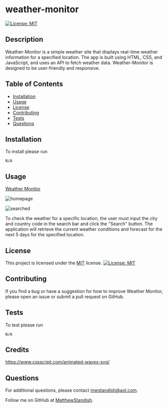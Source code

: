 # weather-monitor

[![License: MIT](https://img.shields.io/badge/License-MIT-yellow.svg)](https://opensource.org/licenses/MIT)

## Description

Weather-Monitor is a simple weather site that displays real-time weather information for a specified location. The app is built using HTML, CSS, and JavaScript, and uses an API to fetch weather data. Weather-Monitor is designed to be user-friendly and responsive.

## Table of Contents

- [Installation](#installation)
- [Usage](#usage)
- [License](#license)
- [Contributing](#contributing)
- [Tests](#tests)
- [Questions](#questions)

## Installation

To install please run

```
N/A
```

## Usage

[Weather Monitor](https://matthewstandish.github.io/weather-monitor/ "Weather Monitor")

![homepage](assets/images/home.png)

![searched](assets/images/searched.png)

To check the weather for a specific location, the user must input the city and country code in the search bar and click the "Search" button. The application will retrieve the current weather conditions and forecast for the next 5 days for the specified location.

## License

This project is licensed under the [MIT](https://opensource.org/licenses/MIT) license. [![License: MIT](https://img.shields.io/badge/License-MIT-yellow.svg)](https://opensource.org/licenses/MIT)

## Contributing

If you find a bug or have a suggestion for how to improve Weather Monitor, please open an issue or submit a pull request on GitHub.

## Tests

To test please run

```
N/A
```

## Credits

https://www.cssscript.com/animated-waves-svg/

## Questions

For additional questions, please contact [mwstandish@aol.com](mailto:mwstandish@aol.com).

Follow me on GitHub at [MatthewStandish](https://github.com/MatthewStandish).
